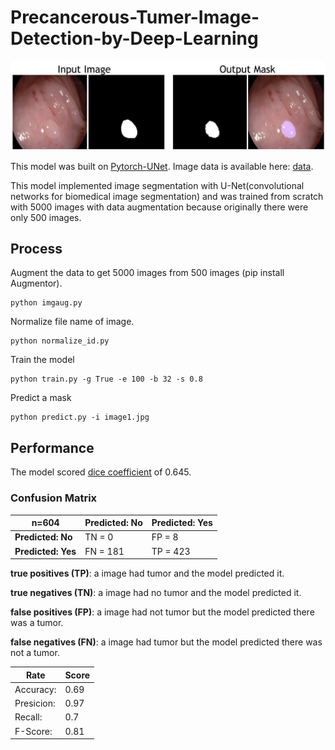 # Precancerous-Tumer-Image-Detection-by-Deep-Learning
<img src="demo.png">

This model was built on [Pytorch-UNet](https://github.com/milesial/Pytorch-UNet). Image data is available here: [data](https://polyp.grand-challenge.org/CVCClinicDB/).

This model implemented image segmentation with U-Net(convolutional networks for biomedical image segmentation) and was trained from scratch with 5000 images with data augmentation because originally there were only 500 images.

## Process
Augment the data to get 5000 images from 500 images (pip install Augmentor).
```
python imgaug.py
```
Normalize file name of image.
```
python normalize_id.py
```
Train the model
```
python train.py -g True -e 100 -b 32 -s 0.8
```
Predict a mask
```
python predict.py -i image1.jpg
```
## Performance
The model scored [dice coefficient](https://en.wikipedia.org/wiki/S%C3%B8rensen%E2%80%93Dice_coefficient) of 0.645.

### Confusion Matrix


| n=604  | Predicted: No  | Predicted: Yes  |
|---|---|---|
| **Predicted: No**  | TN = 0  | FP = 8 |
| **Predicted: Yes**  | FN = 181  | TP = 423  |


**true positives (TP)**: a image had tumor and the model predicted it.

**true negatives (TN)**: a image had no tumor and the model predicted it.

**false positives (FP)**: a image had not tumor but the model predicted there was a tumor.

**false negatives (FN)**: a image had tumor but the model predicted there was not a tumor.

| Rate | Score |
| ------------- | ------------- |
| Accuracy:  | 0.69  |
| Presicion:  | 0.97  |
| Recall:  | 0.7  |
| F-Score:  | 0.81  |



